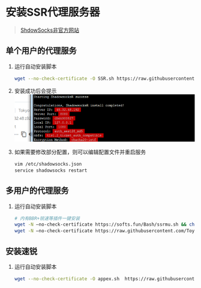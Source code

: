 安装SSR代理服务器
=====================
>[ShdowSocks非官方网站](https://shadowsocks.be/)

## 单个用户的代理服务
1. 运行自动安装脚本
    ```sh
    wget --no-check-certificate -O SSR.sh https://raw.githubusercontent.com/bakuniverse/back/master/SSR.sh && chmod +x SSR.sh && bash SSR.sh
    ```

2. 安装成功后会提示
    ![](/images/2017/09/QQ截图20170904115604.png)

3. 如果需要修改部分配置，则可以编辑配置文件并重启服务
    ```sh
    vim /etc/shadowsocks.json
    service shadowsocks restart
    ```

## 多用户的代理服务
1. 运行自动安装脚本
    ```sh
    # 内有BBR+锐速等插件一键安装
    wget -N –no-check-certificate https://softs.fun/Bash/ssrmu.sh && chmod +x ssrmu.sh && bash ssrmu.sh
    wget -N –no-check-certificate https://raw.githubusercontent.com/ToyoDAdoubi/doubi/master/ssrmu.sh && chmod +x ssrmu.sh && bash ssrmu.sh
    ```

## 安装速锐
1. 运行自动安装脚本
    ```sh
    wget --no-check-certificate -O appex.sh  https://raw.githubusercontent.com/0oVicero0/serverSpeeder_Install/master/appex.sh && chmod +x appex.sh && bash appex.sh install
    ```
